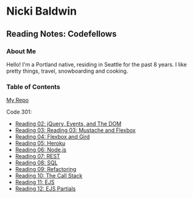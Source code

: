 # **Nicki Baldwin**

## Reading Notes: Codefellows


### About Me 
Hello! I'm a Portland native, residing in Seattle for the past 8 years. I like pretty things, travel, snowboarding and cooking.


### Table of Contents
[My Repo](https://github.com/nickibaldwin) 

<!-- [Code Cheatsheet](code_cheatsheet.md) 

[Coder's Computer](coders_computer1.md)

[Markdown](markdown1.md)

[Revisions and the Cloud](revisions_and_the_cloud.md)

[HTML](read4_html.md)

[CSS Design](read5designcss.md)

[JavaScript](read6a_javascript.md)

[Computer Architecture and Logic](read6b_complogic.md)

[Programming with JavaScript](read7_progjavascript.md)

[Operators and Loops](read8_loops.md) -->

Code 301:

- [Reading 02: jQuery, Events, and The DOM](301/read02.md)
- [Reading 03: Reading 03: Mustache and Flexbox](301/read03.md)
- [Reading 04: Flexbox and Gird](301/read04.md)
- [Reading 05: Heroku](301/read05.md)
- [Reading 06: Node.js](301/read06.md)
- [Reading 07: REST](301/read07.md)
- [Reading 08: SQL](301/read08.md)
- [Reading 09: Refactoring](301/read09.md)
- [Reading 10: The Call Stack](301/read10.md)
- [Reading 11: EJS](301/read11.md)
- [Reading 12: EJS Partials](301/read12.md)